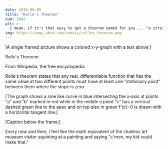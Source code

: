 ```yaml
---
date: 2018-09-05
title: "Rolle's Theorem"
num: 2042
alt: >-
  I mean, if it's that easy to get a theorem named for you ... "a straight line that passes through the center of a coplanar circle always divides the circle into two equal halves." Can I have that one? Wait, can I auction off the naming rights? It can be the Red Bull Theorem or the Quicken Loans Theorem, depending who wants it more.
img: https://imgs.xkcd.com/comics/rolles_theorem.png
---
```

[A single framed picture shows a colored x-y-graph with a text above:]

Rolle's Theorem

From Wikipedia, the free encyclopedia

Rolle's theorem states that any real, differentiable function that has the same value at two different points must have at least one "stationary point" between them where the slope is zero.

[The graph shows a sine like curve in blue intersecting the x-axis at points "a" and "b" marked in red while in the middle a point "c" has a vertical dashed green line to the apex and on top also in green f'(c)=0 is drawn with a horizontal tangent line.]

[Caption below the frame:]

Every now and then, I feel like the math equivalent of the clueless art museum visitor squinting at a painting and saying "c'mon, my kid could make that."